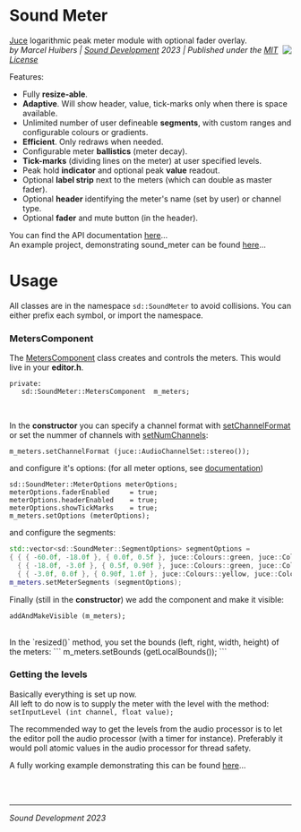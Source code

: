 # Sound Meter
[Juce](https://juce.com/) logarithmic peak meter module with optional fader overlay.<br>
<img align="right" src="https://www.sounddevelopment.nl/sd/resources/images/sound_meter/sound_meter_demo.gif">
*by Marcel Huibers | [Sound Development](https://www.sounddevelopment.nl) 2023 | Published under the [MIT License](https://en.wikipedia.org/wiki/MIT_License)*


Features:
- Fully **resize-able**.
- **Adaptive**. Will show header, value, tick-marks only when there is space available.
- Unlimited number of user defineable **segments**, with custom ranges and configurable colours or gradients.
- **Efficient**. Only redraws when needed.
- Configurable meter **ballistics** (meter decay).
- **Tick-marks** (dividing lines on the meter) at user specified levels.
- Peak hold **indicator** and optional peak **value** readout.
- Optional **label strip** next to the meters (which can double as master fader).
- Optional **header** identifying the meter's name (set by user) or channel type.
- Optional **fader** and mute button (in the header).

You can find the API documentation [here](https://www.sounddevelopment.nl/sd/resources/documentation/sound_meter/)...
<br>
An example project, demonstrating sound_meter can be found [here](https://github.com/SoundDevelopment/sound_meter-example)...

# Usage

All classes are in the namespace `sd::SoundMeter` to avoid collisions. You can either prefix each symbol, or import the namespace. 

### MetersComponent

The [MetersComponent](https://www.sounddevelopment.nl/sd/resources/documentation/sound_meter/classsd_1_1SoundMeter_1_1MetersComponent.html) class creates and controls the meters. 
This would live in your **editor.h**. 
```
private:
   sd::SoundMeter::MetersComponent  m_meters;
```
<br>

In the **constructor** you can specify a channel format with [setChannelFormat](https://www.sounddevelopment.nl/sd/resources/documentation/sound_meter/classsd_1_1SoundMeter_1_1MetersComponent.html#aea27fda8af5ec463436186e8fb3afd20) or set the nummer of channels with [setNumChannels](https://www.sounddevelopment.nl/sd/resources/documentation/sound_meter/classsd_1_1SoundMeter_1_1MetersComponent.html#a042d84e77a91f501c57377d461957e41):
```
m_meters.setChannelFormat (juce::AudioChannelSet::stereo());
```
and configure it's options: (for all meter options, see [documentation](https://www.sounddevelopment.nl/sd/resources/documentation/sound_meter/structsd_1_1SoundMeter_1_1Options.html))
```
sd::SoundMeter::MeterOptions meterOptions;
meterOptions.faderEnabled     = true;
meterOptions.headerEnabled    = true;
meterOptions.showTickMarks    = true;
m_meters.setOptions (meterOptions);
```
and configure the segments:
```cpp
std::vector<sd::SoundMeter::SegmentOptions> segmentOptions = 
{ { { -60.0f, -18.0f }, { 0.0f, 0.5f }, juce::Colours::green, juce::Colours::green },   // From bottom of the meter (0.0f) to the half. Displaying -60 dB up to -18 dB.
  { { -18.0f, -3.0f }, { 0.5f, 0.90f }, juce::Colours::green, juce::Colours::yellow },  // From half of the meter to almost the top (0.9f). Displaying -18 dB up to -3 dB.
  { { -3.0f, 0.0f }, { 0.90f, 1.0f }, juce::Colours::yellow, juce::Colours::red } };    // From almost the top to the top of the meter (1.0f). Displaying -3 dB up to 0 dB.
m_meters.setMeterSegments (segmentOptions);
```

Finally (still in the **constructor**) we add the component and make it visible:
```
addAndMakeVisible (m_meters);
```
<br>
In the `resized()` method, you set the bounds (left, right, width, height) of the meters:
```
m_meters.setBounds (getLocalBounds());
```

### Getting the levels

Basically everything is set up now.<br>
All left to do now is to supply the meter with the level with the method:
`setInputLevel (int channel, float value);`

The recommended way to get the levels from the audio processor is to let the editor poll the audio processor (with a timer for instance).
Preferably it would poll atomic values in the audio processor for thread safety.

A fully working example demonstrating this can be found [here](https://github.com/SoundDevelopment/sound_meter-example)...

<br><br>

-----
*Sound Development 2023*
